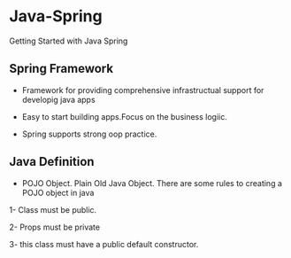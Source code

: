 # Java-Spring
Getting Started with Java Spring


## Spring Framework 

- Framework for providing comprehensive infrastructual support for developig java apps 


- Easy to start building apps.Focus on the business logiic. 

- Spring supports strong oop practice. 


## Java Definition 

- POJO Object. Plain Old Java Object. There are some rules to creating a POJO object in java 


1- Class must be public. 

2- Props must be private

3- this class must have a public default constructor. 

